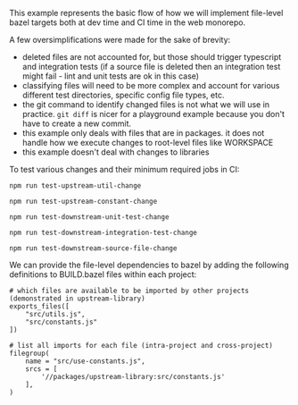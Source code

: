 This example represents the basic flow of how we will implement file-level bazel targets both at dev time and CI time in the web monorepo.

A few oversimplifications were made for the sake of brevity:
- deleted files are not accounted for, but those should trigger typescript and integration tests (if a source file is deleted then an integration test might fail - lint and unit tests are ok in this case)
- classifying files will need to be more complex and account for various different test directories, specific config file types, etc.
- the git command to identify changed files is not what we will use in practice. `git diff` is nicer for a playground example because you don't have to create a new commit.
- this example only deals with files that are in packages. it does not handle how we execute changes to root-level files like WORKSPACE
- this example doesn't deal with changes to libraries

To test various changes and their minimum required jobs in CI:
```
npm run test-upstream-util-change

npm run test-upstream-constant-change

npm run test-downstream-unit-test-change

npm run test-downstream-integration-test-change

npm run test-downstream-source-file-change
```

We can provide the file-level dependencies to bazel by adding the following definitions to BUILD.bazel files within each project:

```
# which files are available to be imported by other projects (demonstrated in upstream-library)
exports_files([
    "src/utils.js",
    "src/constants.js"
])

# list all imports for each file (intra-project and cross-project)
filegroup(
    name = "src/use-constants.js",
    srcs = [
        '//packages/upstream-library:src/constants.js'
    ],
)
```
